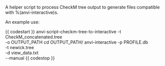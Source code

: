 A helper script to process CheckM tree output to generate files compatible with %(anvi-interactive)s.

An example use:

{{ codestart }}
anvi-script-checkm-tree-to-interactive -t CheckM_concatenated.tree \
                                       -o OUTPUT_PATH
cd OUTPUT_PATH/
anvi-interactive -p PROFILE.db \
                 -t newick.tree \
                 -d view_data.txt \
                 --manual
{{ codestop }}
